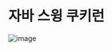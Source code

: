 # 자바 스윙 쿠키런

![image](https://github.com/dllxxun/cookierun/assets/135424223/9d069cee-c37e-44e8-81cb-28a3637eaa16)
